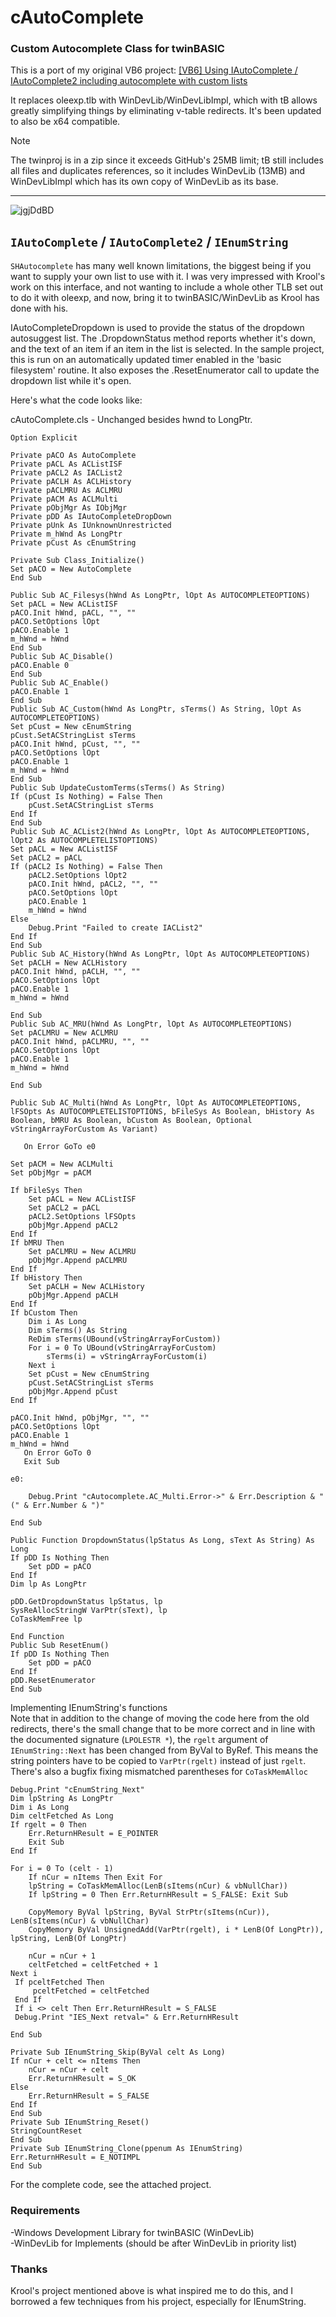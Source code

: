 # cAutoComplete
### Custom Autocomplete Class for twinBASIC

This is a port of my original VB6 project: [[VB6] Using IAutoComplete / IAutoComplete2 including autocomplete with custom lists ](https://www.vbforums.com/showthread.php?836015-VB6-Using-IAutoComplete-IAutoComplete2-including-autocomplete-with-custom-lists)

It replaces oleexp.tlb with WinDevLib/WinDevLibImpl, which with tB allows greatly simplifying things by eliminating v-table redirects. It's been updated to also be x64 compatible.

>[!NOTE]
>The twinproj is in a zip since it exceeds GitHub's 25MB limit; tB still includes all files and duplicates references, so it includes WinDevLib (13MB) and WinDevLibImpl which has its own copy of WinDevLib as its base.
----

![jgjDdBD](https://github.com/user-attachments/assets/894a28ba-c1e6-4165-bb4e-fbe498aadfb0)

## `IAutoComplete` / `IAutoComplete2` / `IEnumString`

`SHAutocomplete` has many well known limitations, the biggest being if you want to supply your own list to use with it. I was very impressed with Krool's work on this interface, and not wanting to include a whole other TLB set out to do it with oleexp, and now, bring it to twinBASIC/WinDevLib as Krool has done with his.

IAutoCompleteDropdown is used to provide the status of the dropdown autosuggest list. The .DropdownStatus method reports whether it's down, and the text of an item if an item in the list is selected. In the sample project, this is run on an automatically updated timer enabled in the 'basic filesystem' routine. It also exposes the .ResetEnumerator call to update the dropdown list while it's open.

Here's what the code looks like:


cAutoComplete.cls - Unchanged besides hwnd to LongPtr.

```vba
Option Explicit

Private pACO As AutoComplete
Private pACL As ACListISF
Private pACL2 As IACList2
Private pACLH As ACLHistory
Private pACLMRU As ACLMRU
Private pACM As ACLMulti
Private pObjMgr As IObjMgr
Private pDD As IAutoCompleteDropDown
Private pUnk As IUnknownUnrestricted
Private m_hWnd As LongPtr
Private pCust As cEnumString
 
Private Sub Class_Initialize()
Set pACO = New AutoComplete
End Sub

Public Sub AC_Filesys(hWnd As LongPtr, lOpt As AUTOCOMPLETEOPTIONS)
Set pACL = New ACListISF
pACO.Init hWnd, pACL, "", ""
pACO.SetOptions lOpt
pACO.Enable 1
m_hWnd = hWnd
End Sub
Public Sub AC_Disable()
pACO.Enable 0
End Sub
Public Sub AC_Enable()
pACO.Enable 1
End Sub
Public Sub AC_Custom(hWnd As LongPtr, sTerms() As String, lOpt As AUTOCOMPLETEOPTIONS)
Set pCust = New cEnumString
pCust.SetACStringList sTerms
pACO.Init hWnd, pCust, "", ""
pACO.SetOptions lOpt
pACO.Enable 1
m_hWnd = hWnd
End Sub
Public Sub UpdateCustomTerms(sTerms() As String)
If (pCust Is Nothing) = False Then
    pCust.SetACStringList sTerms
End If
End Sub
Public Sub AC_ACList2(hWnd As LongPtr, lOpt As AUTOCOMPLETEOPTIONS, lOpt2 As AUTOCOMPLETELISTOPTIONS)
Set pACL = New ACListISF
Set pACL2 = pACL
If (pACL2 Is Nothing) = False Then
    pACL2.SetOptions lOpt2
    pACO.Init hWnd, pACL2, "", ""
    pACO.SetOptions lOpt
    pACO.Enable 1
    m_hWnd = hWnd
Else
    Debug.Print "Failed to create IACList2"
End If
End Sub
Public Sub AC_History(hWnd As LongPtr, lOpt As AUTOCOMPLETEOPTIONS)
Set pACLH = New ACLHistory
pACO.Init hWnd, pACLH, "", ""
pACO.SetOptions lOpt
pACO.Enable 1
m_hWnd = hWnd

End Sub
Public Sub AC_MRU(hWnd As LongPtr, lOpt As AUTOCOMPLETEOPTIONS)
Set pACLMRU = New ACLMRU
pACO.Init hWnd, pACLMRU, "", ""
pACO.SetOptions lOpt
pACO.Enable 1
m_hWnd = hWnd

End Sub

Public Sub AC_Multi(hWnd As LongPtr, lOpt As AUTOCOMPLETEOPTIONS, lFSOpts As AUTOCOMPLETELISTOPTIONS, bFileSys As Boolean, bHistory As Boolean, bMRU As Boolean, bCustom As Boolean, Optional vStringArrayForCustom As Variant)

   On Error GoTo e0

Set pACM = New ACLMulti
Set pObjMgr = pACM

If bFileSys Then
    Set pACL = New ACListISF
    Set pACL2 = pACL
    pACL2.SetOptions lFSOpts
    pObjMgr.Append pACL2
End If
If bMRU Then
    Set pACLMRU = New ACLMRU
    pObjMgr.Append pACLMRU
End If
If bHistory Then
    Set pACLH = New ACLHistory
    pObjMgr.Append pACLH
End If
If bCustom Then
    Dim i As Long
    Dim sTerms() As String
    ReDim sTerms(UBound(vStringArrayForCustom))
    For i = 0 To UBound(vStringArrayForCustom)
        sTerms(i) = vStringArrayForCustom(i)
    Next i
    Set pCust = New cEnumString
    pCust.SetACStringList sTerms
    pObjMgr.Append pCust
End If

pACO.Init hWnd, pObjMgr, "", ""
pACO.SetOptions lOpt
pACO.Enable 1
m_hWnd = hWnd
   On Error GoTo 0
   Exit Sub

e0:

    Debug.Print "cAutocomplete.AC_Multi.Error->" & Err.Description & " (" & Err.Number & ")"

End Sub

Public Function DropdownStatus(lpStatus As Long, sText As String) As Long
If pDD Is Nothing Then
    Set pDD = pACO
End If
Dim lp As LongPtr

pDD.GetDropdownStatus lpStatus, lp
SysReAllocStringW VarPtr(sText), lp
CoTaskMemFree lp

End Function
Public Sub ResetEnum()
If pDD Is Nothing Then
    Set pDD = pACO
End If
pDD.ResetEnumerator
End Sub
```

Implementing IEnumString's functions\
Note that in addition to the change of moving the code here from the old redirects, there's the small change that to be more correct and in line with the documented signature (`LPOLESTR *`), the `rgelt` argument of `IEnumString::Next` has been changed from ByVal to ByRef. This means the string pointers have to be copied to `VarPtr(rgelt)` instead of just `rgelt`. There's also a bugfix fixing mismatched parentheses for `CoTaskMemAlloc`


```vbaIEnumString_Next(ByVal celt As Long, rgelt As LongPtr, pceltFetched As Long)
Debug.Print "cEnumString_Next"
Dim lpString As LongPtr
Dim i As Long
Dim celtFetched As Long
If rgelt = 0 Then
    Err.ReturnHResult = E_POINTER
    Exit Sub
End If

For i = 0 To (celt - 1)
    If nCur = nItems Then Exit For
    lpString = CoTaskMemAlloc(LenB(sItems(nCur) & vbNullChar))
    If lpString = 0 Then Err.ReturnHResult = S_FALSE: Exit Sub
    
    CopyMemory ByVal lpString, ByVal StrPtr(sItems(nCur)), LenB(sItems(nCur) & vbNullChar)
    CopyMemory ByVal UnsignedAdd(VarPtr(rgelt), i * LenB(Of LongPtr)), lpString, LenB(Of LongPtr)
    
    nCur = nCur + 1
    celtFetched = celtFetched + 1
Next i
 If pceltFetched Then
     pceltFetched = celtFetched
 End If
 If i <> celt Then Err.ReturnHResult = S_FALSE
 Debug.Print "IES_Next retval=" & Err.ReturnHResult

End Sub

Private Sub IEnumString_Skip(ByVal celt As Long)
If nCur + celt <= nItems Then
    nCur = nCur + celt
    Err.ReturnHResult = S_OK
Else
    Err.ReturnHResult = S_FALSE
End If
End Sub
Private Sub IEnumString_Reset()
StringCountReset
End Sub
Private Sub IEnumString_Clone(ppenum As IEnumString)
Err.ReturnHResult = E_NOTIMPL
End Sub
```

For the complete code, see the attached project.

### Requirements 
-Windows Development Library for twinBASIC (WinDevLib)\
-WinDevLib for Implements (should be after WinDevLib in priority list)

### Thanks 
Krool's project mentioned above is what inspired me to do this, and I borrowed a few techniques from his project, especially for IEnumString.
